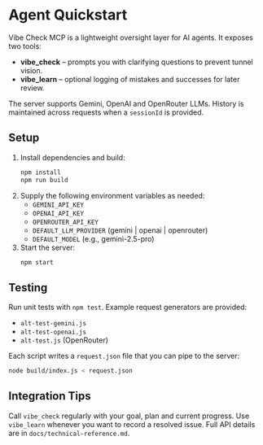# Agent Quickstart

Vibe Check MCP is a lightweight oversight layer for AI agents. It exposes two tools:

- **vibe_check** – prompts you with clarifying questions to prevent tunnel vision.
- **vibe_learn** – optional logging of mistakes and successes for later review.

The server supports Gemini, OpenAI and OpenRouter LLMs. History is maintained across requests when a `sessionId` is provided.

## Setup

1. Install dependencies and build:
   ```bash
   npm install
   npm run build
   ```
2. Supply the following environment variables as needed:
   - `GEMINI_API_KEY`
   - `OPENAI_API_KEY`
   - `OPENROUTER_API_KEY`
   - `DEFAULT_LLM_PROVIDER` (gemini | openai | openrouter)
   - `DEFAULT_MODEL` (e.g., gemini-2.5-pro)
3. Start the server:
   ```bash
   npm start
   ```

## Testing

Run unit tests with `npm test`. Example request generators are provided:

- `alt-test-gemini.js`
- `alt-test-openai.js`
- `alt-test.js` (OpenRouter)

Each script writes a `request.json` file that you can pipe to the server:

```bash
node build/index.js < request.json
```

## Integration Tips

Call `vibe_check` regularly with your goal, plan and current progress. Use `vibe_learn` whenever you want to record a resolved issue. Full API details are in `docs/technical-reference.md`.
